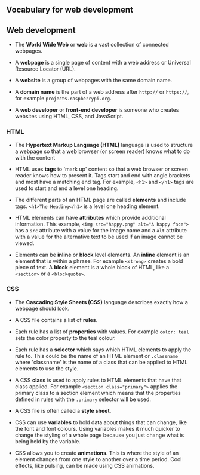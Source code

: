 ## Vocabulary for web development

## Web development

+ The **World Wide Web** or **web** is a vast collection of connected webpages. 

+ A **webpage** is a single page of content with a web address or Universal Resource Locator (URL). 

+ A **website** is a group of webpages with the same domain name.

+ A **domain name** is the part of a web address after `http://` or `https://`, for example `projects.raspberrypi.org`.

+ A **web developer** or **front-end developer** is someone who creates websites using HTML, CSS, and JavaScript. 

### HTML

+ The **Hypertext Markup Language (HTML)** language is used to structure a webpage so that a web browser (or screen reader) knows what to do with the content

+ HTML uses **tags** to 'mark up' content so that a web browser or screen reader knows how to present it. Tags start and end with angle brackets and most have a matching end tag. For example, `<h1>` and `</h1>` tags are used to start and end a level one heading. 

+ The different parts of an HTML page are called **elements** and include tags. `<h1>The Heading</h1>` is a level one heading element.

+ HTML elements can have **attributes** which provide additional information. This example, `<img src="happy.png" alt="A happy face">` has a `src` attribute with a value for the image name and a `alt` attribute with a value for the alternative text to be used if an image cannot be viewed. 

+ Elements can be **inline** or **block** level elements. An **inline** element is an element that is within a phrase. For example `<strong>` creates a bold piece of text. A **block** element is a whole block of HTML, like a `<section>` or a `<blockquote>`.


### CSS

+ The **Cascading Style Sheets (CSS)** language  describes exactly how a webpage should look.

+ A CSS file contains a list of **rules**. 

+ Each rule has a list of **properties** with values. For example `color: teal` sets the color property to the teal colour. 

+ Each rule has a **selector** which says which HTML elements to apply the rule to. This could be the name of an HTML element or `.classname` where 'classname' is the name of a class that can be applied to HTML elements to use the style. 

+ A CSS **class** is used to apply rules to HTML elements that have that class applied. For example `<section class="primary">` applies the primary class to a section element which means that the properties defined in rules with the `.primary` selector will be used. 

+ A CSS file is often called a **style sheet**. 

+ CSS can use **variables** to hold data about things that can change, like the font and font colours. Using variables makes it much quicker to change the styling of a whole page because you just change what is being held by the variable. 

+ CSS allows you to create **animations**. This is where the style of an element changes from one style to another over a time period. Cool effects, like pulsing, can be made using CSS animations. 
